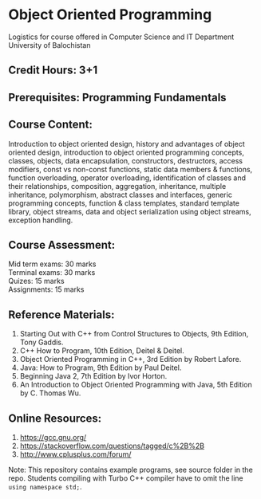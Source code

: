 # Object Oriented Programming
Logistics for course offered in Computer Science and IT Department University of Balochistan

## Credit Hours: 3+1  

## Prerequisites: Programming Fundamentals

## Course Content:

Introduction to object oriented design, history and advantages of object oriented design, introduction to object oriented programming concepts, classes, objects, data encapsulation, constructors, destructors, access modifiers, const vs non-const functions, static data members & functions, function overloading, operator overloading, identification of classes and their relationships, composition, aggregation, inheritance, multiple inheritance, polymorphism, abstract classes and interfaces, generic programming concepts, function & class templates, standard template library, object streams, data and object serialization using object streams, exception handling.

## Course Assessment:

Mid term exams:  30 marks  
Terminal exams:  30 marks  
Quizes: 15 marks  
Assignments: 15 marks  

## Reference Materials:

1. Starting Out with C++ from Control Structures to Objects, 9th Edition, Tony Gaddis.  
2. C++ How to Program, 10th Edition, Deitel & Deitel.  
3. Object Oriented Programming in C++, 3rd Edition by Robert Lafore.  
4. Java: How to Program, 9th Edition by Paul Deitel.  
5. Beginning Java 2, 7th Edition by Ivor Horton.  
6. An Introduction to Object Oriented Programming with Java, 5th Edition by C. Thomas Wu.  

## Online Resources:

1. https://gcc.gnu.org/
2. https://stackoverflow.com/questions/tagged/c%2B%2B
3. http://www.cplusplus.com/forum/




Note: This repository contains example programs, see source folder in the repo. Students compiling with Turbo C++ compiler have to omit the line `using namespace std;`. 
